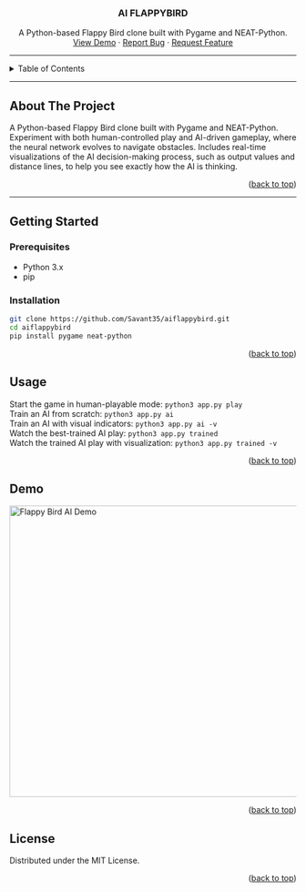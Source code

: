 <a name="readme-top"></a>
<!-- PROJECT LOGO -->
<br />
<div align="center">

  <h3 align="center">AI FLAPPYBIRD</h3>

  <p align="center">
    A Python-based Flappy Bird clone built with Pygame and NEAT-Python.
    <br />
    <a href="#demo">View Demo</a>
    ·
    <a href="https://github.com/Savant35/aiflappybird/issues">Report Bug</a>
    ·
    <a href="https://github.com/Savant35/aiflappybird/pulls">Request Feature</a>
  </p>
</div>

---

<!-- TABLE OF CONTENTS -->
<details>
  <summary>Table of Contents</summary>
  <ol>
    <li><a href="#about-the-project">About The Project</a></li>
    <li><a href="#getting-started">Getting Started</a>
      <ul>
        <li><a href="#prerequisites">Prerequisites</a></li>
        <li><a href="#installation">Installation</a></li>
      </ul>
    </li>
    <li><a href="#usage">Usage</a></li>
    <li><a href="#demo">Demo</a></li>
    <li><a href="#license">License</a></li>
  </ol>
</details>

---

## About The Project

A Python-based Flappy Bird clone built with Pygame and NEAT-Python. Experiment with both human-controlled play and AI-driven gameplay, where the neural network evolves to navigate obstacles. Includes real-time visualizations of the AI decision-making process, such as output values and distance lines, to help you see exactly how the AI is thinking.

<p align="right">(<a href="#readme-top">back to top</a>)</p>

---

## Getting Started

### Prerequisites

* Python 3.x  
* pip

### Installation

```sh
git clone https://github.com/Savant35/aiflappybird.git
cd aiflappybird
pip install pygame neat-python
```
<p align="right">(<a href="#readme-top">back to top</a>)</p>
<!-- USAGE EXAMPLES -->

## Usage

Start the game in human-playable mode: `python3 app.py play`  
Train an AI from scratch: `python3 app.py ai`  
Train an AI with visual indicators: `python3 app.py ai -v`  
Watch the best-trained AI play: `python3 app.py trained`  
Watch the trained AI play with visualization: `python3 app.py trained -v`

<p align="right">(<a href="#readme-top">back to top</a>)</p>

<!-- DEMO -->
## Demo

<img src="flappybird.gif" alt="Flappy Bird AI Demo" height="512" />

<p align="right">(<a href="#readme-top">back to top</a>)</p>


<!-- LICENSE -->
## License
Distributed under the MIT License.
<p align="right">(<a href="#readme-top">back to top</a>)</p>
